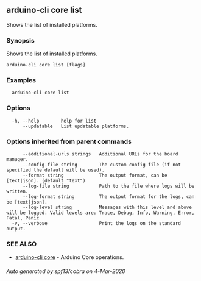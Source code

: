 ## arduino-cli core list

Shows the list of installed platforms.

### Synopsis

Shows the list of installed platforms.

```
arduino-cli core list [flags]
```

### Examples

```
  arduino-cli core list
```

### Options

```
  -h, --help        help for list
      --updatable   List updatable platforms.
```

### Options inherited from parent commands

```
      --additional-urls strings   Additional URLs for the board manager.
      --config-file string        The custom config file (if not specified the default will be used).
      --format string             The output format, can be [text|json]. (default "text")
      --log-file string           Path to the file where logs will be written.
      --log-format string         The output format for the logs, can be [text|json].
      --log-level string          Messages with this level and above will be logged. Valid levels are: Trace, Debug, Info, Warning, Error, Fatal, Panic
  -v, --verbose                   Print the logs on the standard output.
```

### SEE ALSO

* [arduino-cli core](arduino-cli_core.md)	 - Arduino Core operations.

###### Auto generated by spf13/cobra on 4-Mar-2020
